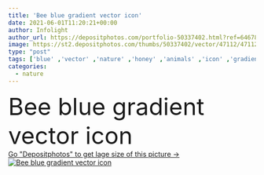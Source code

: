 ```yaml
---
title: 'Bee blue gradient vector icon'
date: 2021-06-01T11:20:21+00:00
author: Infolight
author_url: https://depositphotos.com/portfolio-50337402.html?ref=64678756
image: https://st2.depositphotos.com/thumbs/50337402/vector/47112/471125184/api_thumb_450.jpg?forcejpeg=true
type: "post"
tags: ['blue' ,'vector' ,'nature' ,'honey' ,'animals' ,'icon' ,'gradient' ,'bee' ,'logo' ,'eps' ,'premium' ,'hive' ,'farming and gardening' ]
categories: 
  - nature
---
```

<div aling="center">
            <font size="60"> Bee blue gradient vector icon</font>   
</div>
<div>
    <a href='https://st2.depositphotos.com/thumbs/50337402/vector/47112/471125184/api_thumb_450.jpg?forcejpeg=true?ref=64678756' target=_blank > Go "Depositphotos" to get lage size of this picture ->
        <img href='https://st2.depositphotos.com/thumbs/50337402/vector/47112/471125184/api_thumb_450.jpg?forcejpeg=true?ref=64678756' src='https://st2.depositphotos.com/50337402/47112/v/950/depositphotos_471125184-stock-illustration-bee-blue-gradient-vector-icon.jpg?forcejpeg=true' alt='Bee blue gradient vector icon' >
    </a>
</div>
